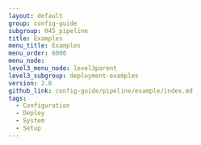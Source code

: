 ```yaml
---
layout: default
group: config-guide
subgroup: 045_pipeline
title: Examples
menu_title: Examples
menu_order: 6000
menu_node:
level3_menu_node: level3parent
level3_subgroup: deployment-examples
version: 2.0
github_link: config-guide/pipeline/example/index.md
tags:
  - Configuration
  - Deploy
  - System
  - Setup
---
```

